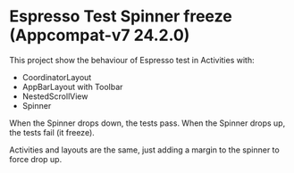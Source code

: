 Espresso Test Spinner freeze (Appcompat-v7 24.2.0)
================================================

This project show the behaviour of Espresso test in Activities with:

 - CoordinatorLayout
 - AppBarLayout with Toolbar
 - NestedScrollView
 - Spinner

When the Spinner drops down, the tests pass.
When the Spinner drops up, the tests fail (it freeze).

Activities and layouts are the same, just adding a margin to the spinner to force drop up.

